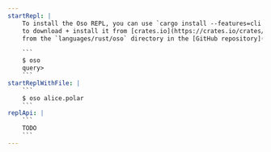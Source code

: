 ```yaml
---
startRepl: |
    To install the Oso REPL, you can use `cargo install --features=cli oso`
    to download + install it from [crates.io](https://crates.io/crates/oso). Or run `cargo run --features=cli`
    from the `languages/rust/oso` directory in the [GitHub repository](https://github.com/osohq/oso).

    ```
    $ oso
    query>
    ```
startReplWithFile: |
    ```
    $ oso alice.polar
    ```
replApi: |
    ```
    TODO
    ```
---
```

